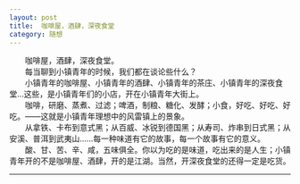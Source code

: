 ```yaml
---
layout: post  
title:  咖啡屋，酒肆，深夜食堂  
category: 随想  
---
```

&emsp;&emsp;咖啡屋，酒肆，深夜食堂。  
&emsp;&emsp;每当聊到小镇青年的时候，我们都在谈论些什么？  
&emsp;&emsp;小镇青年的咖啡屋、小镇青年的酒肆、小镇青年的茶庄、小镇青年的深夜食堂…这些，是小镇青年们的小店，开在小镇青年大街上。  
&emsp;&emsp;咖啡，研磨、蒸煮、过滤；啤酒，制粮、糖化、发酵；小食，好吃、好吃、好吃。——这就是小镇青年理想中的风雷镇上的景象。  
&emsp;&emsp;从拿铁、卡布到意式黑；从百威、冰锐到德国黑；从寿司、炸串到日式黑；从安溪、普洱到武夷山……每一种味道有它的故事，每一个故事有它的意义。  
&emsp;&emsp;酸、甘、苦、辛、咸，五味俱全。你以为吃的是味道，吃出来的是人生；小镇青年开的不是咖啡屋、酒肆，开的是江湖。当然，开深夜食堂的还得一定是吃货。  

---